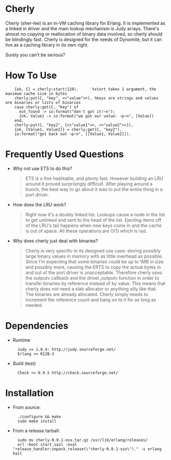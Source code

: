 Cherly
=======

Cherly (sher-lee) is an in-VM caching library for Erlang.  It is implemented as a linked in driver and the main lookup mechanism is Judy arrays.  There's almost no copying or reallocation of binary data involved, so cherly should be blindingly fast.  Cherly is designed for the needs of Dynomite, but it can live as a caching library in its own right.

Surely you can't be serious?

How To Use
=======

        {ok, C} = cherly:start(128),      %start takes 1 argument, the maximum cache size in bytes
        cherly:put(C, "key", <<"value">>), %keys are strings and values are binaries or lists of binaries
        case cherly:get(C, "key") of
          not_found -> io:format("don't got it!~n");
          {ok, Value} -> io:format("we got our value: ~p~n", [Value])
        end,
        cherly:put(C, "key2", [<<"value1">>, <<"value2">>]),
        {ok, [Value1, Value2]} = cherly;get(C, "key2"),
        io:format("got back out ~p~n", [[Value1, Value2]]).
        
Frequently Used Questions
=======

* Why not use ETS to do this?

  > ETS is a fine hashtable, and plenty fast.  However building an LRU around it proved surprisingly difficult.  After playing around a bunch, the best way to go about it was to put the entire thing in a port driver.
  
* How does the LRU work?

  > Right now it's a doubly linked list.  Lookups cause a node in the list to get unlinked and sent to the head of the list.  Ejecting items off of the LRU's tail happens when new keys come in and the cache is out of space.  All these operations are O(1) which is rad.
  
* Why does cherly just deal with binaries?

  > Cherly is very specific in its designed use case: storing possibly large binary values in memory with as little overhead as possible.  Since I'm expecting that some binaries could be up to 1MB in size and possibly more, causing the ERTS to copy the actual bytes in and out of the port driver is unacceptable.  Therefore cherly uses the outputv callback and the driver_outputv function in order to transfer binaries by reference instead of by value.  This means that cherly does not need a slab allocator or anything silly like that.  The binaries are already allocated.  Cherly simply needs to increment the reference count and hang on to it for as long as needed.

Dependencies
=======

* Runtime
  
        Judy >= 1.0.4: http://judy.sourceforge.net/
        Erlang >= R12B-3

* Build (test)
  
        Check >= 0.9.5 http://check.sourceforge.net/


Installation
========

* From source:

        ./configure && make
        sudo make install
        
* From a release tarball:

        sudo mv cherly-0.0.1-osx.tar.gz /usr/lib/erlang/releases/
        erl -boot start_sasl -eval "release_handler:unpack_release(\"cherly-0.0.1-osx\")." -s erlang halt
        